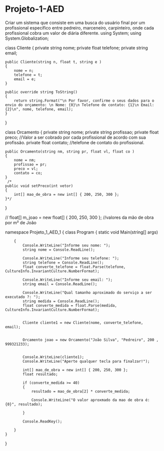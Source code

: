 # Projeto-1-AED
Criar um sistema que consiste em uma busca do usuário final por um profissional específico entre pedreiro, marceneiro, carpinteiro, onde cada profissional cobra um valor de diária diferente.
using System;
using System.Globalization;

class Cliente
{
    private string nome;
    private float telefone;
    private string email;
    
    public Cliente(string n, float t, string e )
    {
        nome = n;
        telefone = t;
        email = e;
    }
       
    public override string ToString()
    {
        return string.Format("\n Por favor, confirme o seus dados para o envio do orçamento: \n Nome: {0}\n Telefone de contato: {1}\n Email: {2}\n", nome, telefone, email);
    }

}

class Orcamento
{
    private string nome;
    private string profissao;
    private float preco;  //Valor a ser cobrado por cada profissional de acordo com sua profissão.
    private float contato; //telefone de contato do profissional.

    public Orcamento(string nm, string pr, float vl, float co )
    {
        nome = nm;
        profissao = pr;
        preco = vl;
        contato = co;
    } 
     /*
    public void setPreco(int vetor)
    {
        int[] mao_de_obra = new int[] { 200, 250, 300 };
    }*/

}


// float[] m_joao = new float[] { 200, 250, 300 }; //valores da mão de obra por m² de João

namespace Projeto_1_AED_1
{
    class Program
    {
        static void Main(string[] args)

        {
            Console.WriteLine("Informe seu nome: ");
            string nome = Console.ReadLine();

            Console.WriteLine("Informe seu telefone: ");
            string telefone = Console.ReadLine();
            float converte_telefone = float.Parse(telefone, CultureInfo.InvariantCulture.NumberFormat);

            Console.WriteLine("Informe seu email: ");
            string email = Console.ReadLine();

            Console.WriteLine("Qual tamanho aproximado do serviço a ser executado ?: ");
            string medida = Console.ReadLine();
            float converte_medida = float.Parse(medida, CultureInfo.InvariantCulture.NumberFormat);

                                    
            Cliente cliente1 = new Cliente(nome, converte_telefone, email);


            Orcamento joao = new Orcamento("João Silva", "Pedreiro", 200 , 999321233);
        
            
            Console.WriteLine(cliente1);            
            Console.WriteLine("Aperte qualquer tecla para finalzar!");

            int[] mao_de_obra = new int[] { 200, 250, 300 };
            float resultado;

            if (converte_medida >= 40)
            {
                resultado = mao_de_obra[2] * converte_medida;

                Console.WriteLine("O valor aproxmado da mao de obra é:{0}", resultado);

            }

            Console.ReadKey();

        }
    }
}
